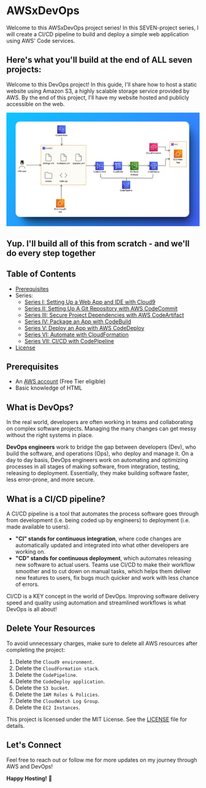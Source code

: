 # AWSxDevOps
Welcome to this AWSxDevOps project series! In this SEVEN-project series, I will create a CI/CD pipeline to build and deploy a simple web application using AWS' Code services.

## Here's what you'll build at the end of ALL seven projects:

Welcome to this DevOps project! In this guide, I'll share how to host a static website using Amazon S3, a highly scalable storage service provided by AWS. By the end of this project, I'll have my website hosted and publicly accessible on the web.

![complete-architecture](Series-I/assets/screenshots/complete-architecture.png)
## Yup. I'll build all of this from scratch - and we'll do every step together

## Table of Contents

- [Prerequisites](#prerequisites)
- Series:
  - [Series I: Setting Up a Web App and IDE with Cloud9](series-i/readme.md)
  - [Series II: Setting Up A Git Repository with AWS CodeCommit](Series-II/readme.md)
  - [Series III: Secure Project Dependencies with AWS CodeArtifact](Series-III/readme.md)
  - [Series IV: Package an App with CodeBuild](Series-IV/readme.md)
  - [Series V: Deploy an App with AWS CodeDeploy](Series-V/readme.md)
  - [Series VI: Automate with CloudFormation](Series-VI/readme.md)
  - [Series VII: CI/CD with CodePipeline](Series-VII/readme.md)
- [License](LICENSE)

## Prerequisites

- An [AWS account](https://aws.amazon.com/free/) (Free Tier eligible)
- Basic knowledge of HTML

## What is DevOps?
In the real world, developers are often working in teams and collaborating on complex software projects. Managing the many changes can get messy without the right systems in place.

**DevOps engineers** work to bridge the gap between developers (Dev), who build the software, and operations (Ops), who deploy and manage it. On a day to day basis, DevOps engineers work on automating and optimizing processes in all stages of making software, from integration, testing, releasing to deployment. Essentially, they make building software faster, less error-prone, and more secure.

## What is a CI/CD pipeline?

A CI/CD pipeline is a tool that automates the process software goes through from development (i.e. being coded up by engineers) to deployment (i.e. made available to users).
  - **"CI" stands for continuous integration**, where code changes are automatically updated and integrated into what other developers are working on.
  - **"CD" stands for continuous deployment**, which automates releasing new software to actual users.
Teams use CI/CD to make their workflow smoother and to cut down on manual tasks, which helps them deliver new features to users, fix bugs much quicker and work with less chance of errors.

CI/CD is a KEY concept in the world of DevOps. Improving software delivery speed and quality using automation and streamlined workflows is what DevOps is all about!


## Delete Your Resources

To avoid unnecessary charges, make sure to delete all AWS resources after completing the project:

1. Delete the `Cloud9 environment`.
2. Delete the `CloudFormation stack`.
3. Delete the `CodePipeline`.
4. Delete the `CodeDeploy application`.
5. Delete the `S3 bucket`.
6. Delete the `IAM Roles & Policies`.
7. Delete the `CloudWatch Log Group`.
8. Delete the `EC2 Instances`.


This project is licensed under the MIT License. See the [LICENSE](LICENSE) file for details.

## Let's Connect

Feel free to reach out or follow me for more updates on my journey through AWS and DevOps!

**Happy Hosting!** 🌟

